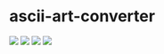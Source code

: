 # ascii-art-converter

[![](http://img.youtube.com/vi/bhs5rcOjYSA/0.jpg)](http://www.youtube.com/watch?v=bhs5rcOjYSA "")
[![](http://img.youtube.com/vi/m_NYjlibXlk/0.jpg)](http://www.youtube.com/watch?v=m_NYjlibXlk "")
[![](http://img.youtube.com/vi/t3HgNGKeT_0/0.jpg)](http://www.youtube.com/watch?v=t3HgNGKeT_0 "")
[![](http://img.youtube.com/vi/esnABQl9LrM/0.jpg)](http://www.youtube.com/watch?v=esnABQl9LrM "")
